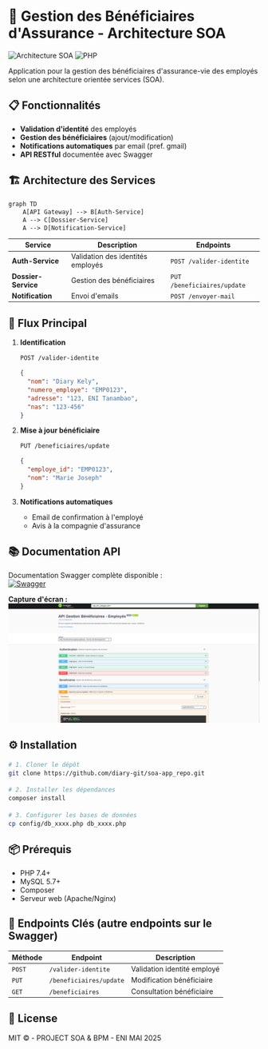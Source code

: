 # 🏢 Gestion des Bénéficiaires d'Assurance - Architecture SOA

![Architecture SOA](https://img.shields.io/badge/Architecture-SOA-blue) 
![PHP](https://img.shields.io/badge/PHP-7.4%2B-777BB4)

Application pour la gestion des bénéficiaires d'assurance-vie des employés selon une architecture orientée services (SOA).

## 📋 Fonctionnalités

- **Validation d'identité** des employés
- **Gestion des bénéficiaires** (ajout/modification)
- **Notifications automatiques** par email (pref. gmail)
- **API RESTful** documentée avec Swagger

## 🏗 Architecture des Services

```mermaid
graph TD
    A[API Gateway] --> B[Auth-Service]
    A --> C[Dossier-Service]
    A --> D[Notification-Service]
```

| Service               | Description                          | Endpoints                          |
|-----------------------|--------------------------------------|------------------------------------|
| **Auth-Service**      | Validation des identités employés    | `POST /valider-identite`          |
| **Dossier-Service**   | Gestion des bénéficiaires           | `PUT /beneficiaires/update`       |
| **Notification**      | Envoi d'emails                      | `POST /envoyer-mail`              |

## 🚀 Flux Principal

1. **Identification**  
   ```http
   POST /valider-identite
   ```
   ```json
   {
     "nom": "Diary Kely",
     "numero_employe": "EMP0123",
     "adresse": "123, ENI Tanambao",
     "nas": "123-456"
   }
   ```

2. **Mise à jour bénéficiaire**  
   ```http
   PUT /beneficiaires/update
   ```
   ```json
   {
     "employe_id": "EMP0123",
     "nom": "Marie Joseph"
   }
   ```

3. **Notifications automatiques**  
   - Email de confirmation à l'employé
   - Avis à la compagnie d'assurance

## 📚 Documentation API

Documentation Swagger complète disponible :  
[![Swagger](https://img.shields.io/badge/Swagger-OpenAPI-orange)](api_doc_swagger.yaml)

**Capture d'écran :**  
![Swagger UI](swagger-ui.png)

## ⚙️ Installation

```bash
# 1. Cloner le dépôt
git clone https://github.com/diary-git/soa-app_repo.git

# 2. Installer les dépendances
composer install

# 3. Configurer les bases de données
cp config/db_xxxx.php db_xxxx.php
```

## 📦 Prérequis

- PHP 7.4+
- MySQL 5.7+
- Composer
- Serveur web (Apache/Nginx)

## 🚀 Endpoints Clés (autre endpoints sur le Swagger)

| Méthode | Endpoint                | Description                                  |
|---------|-------------------------|----------------------------------------------|
| `POST`  | `/valider-identite`     | Validation identité employé                  |
| `PUT`   | `/beneficiaires/update` | Modification bénéficiaire                    |
| `GET`   | `/beneficiaires`        | Consultation bénéficiaire                    |

## 📄 License

MIT © - PROJECT SOA & BPM - ENI MAI 2025
```